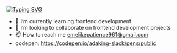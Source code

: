 [![Typing SVG](https://readme-typing-svg.herokuapp.com/?lines=First+line+of+text;Second+line+of+text)](https://git.io/typing-svg)
- 🌱 I’m currently learning frontend development 
- 💞️ I’m looking to collaborate on frontend development projects
- 📫 How to reach me emelikepatience961@gmail.com
- codepen: https://codepen.io/adaking-slack/pens/public
<!---
Adaking-slack/Adaking-slack is a ✨ special ✨ repository because its `README.md` (this file) appears on your GitHub profile.
You can click the Preview link to take a look at your changes.
--->
